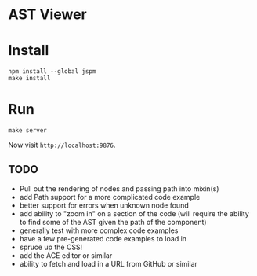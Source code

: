 # AST Viewer

# Install

```
npm install --global jspm
make install
```

# Run

```
make server
```

Now visit `http://localhost:9876`.

## TODO

- Pull out the rendering of nodes and passing path into mixin(s)
- add Path support for a more complicated code example
- better support for errors when unknown node found
- add ability to "zoom in" on a section of the code (will require the ability to find some of the AST given the path of the component)
- generally test with more complex code examples
- have a few pre-generated code examples to load in
- spruce up the CSS!
- add the ACE editor or similar
- ability to fetch and load in a URL from GitHub or similar

